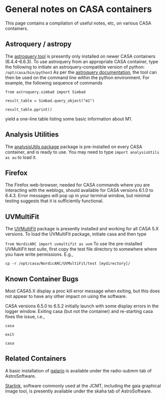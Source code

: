 # General notes on CASA containers 

This page contains a compilation of useful notes, etc, on various CASA containers.

## Astroquery / astropy

The [astroquery tool](https://astroquery.readthedocs.io/en/latest/) is presently only installed on newer CASA containers (6.4.4-6.6.3).  To use astroquery from an appropriate CASA container, type the following to initiate an astroquery-compatible version of python:
`/opt/casa/bin/python3`
As per the [astroquery documentation](https://astroquery.readthedocs.io/en/latest/), the tool can then be used on the command line within the python environment.  For example, the following sequence of commands

`from astroquery.simbad import Simbad`

`result_table = Simbad.query_object("m1")`


`result_table.pprint()`

yield a one-line table listing some basic information about M1.

## Analysis Utilities
The [analysisUtils package](https://casaguides.nrao.edu/index.php/Analysis_Utilities) package is pre-installed on every CASA container, and is ready to use.  You may need to type
`import analysisUtils as au`
to load it.

## Firefox
The Firefox web-browser, needed for CASA commands where you are interacting with the weblogs, should available for CASA versions 6.1.0 to 6.4.3.  Error messages will pop up in your terminal window, but minimal testing suggests that it is sufficiently functional.

## UVMultiFit
The [UVMultiFit](https://github.com/onsala-space-observatory/UVMultiFit/blob/master/INSTALL.md) package is presently installed and working for all CASA 5.X versions.  To load the UVMultiFit package, initiate casa and then type

`from NordicARC import uvmultifit as uvm`
To use the pre-installed UVMultiFit test suite, first copy the test file directory to somewhere where you have write permissions.  E.g.,

`cp -r /opt/casa/NordicARC/UVMultiFit/test [mydirectory]/`

## Known Container Bugs

Most CASA5.X display a proc kill error message when exiting, but this does not appear to have any other impact on using the software.

CASA versions 6.5.0 to 6.5.2 initially launch with some display errors in the logger window.  Exiting casa (but not the container) and re-starting casa fixes the issue, i.e.,

`casa`

`exit`

`casa`

## Related Containers
A basic installation of [galario](https://mtazzari.github.io/galario/index.html) is available under the radio-submm tab of AstroSoftware.

[Starlink](https://starlink.eao.hawaii.edu/starlink), software commonly used at the JCMT, including the gaia graphical image tool, is presently available under the skaha tab of AstroSoftware.

